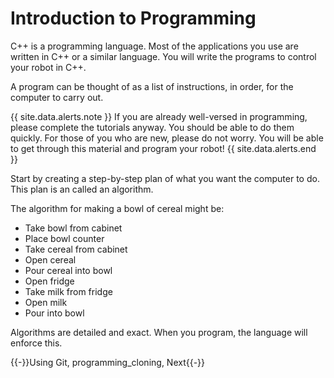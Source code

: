 # Introduction to Programming

C++ is a programming language. Most of the applications you use are written in C++ or a similar language. You will write the programs to control your robot in C++.

A program can be thought of as a list of instructions, in order, for the computer to carry out.

{{ site.data.alerts.note }}
If you are already well-versed in programming, please complete the tutorials anyway. You should be able to do them quickly. For those of you who are new, please do not worry. You will be able to get through this material and program your robot!
{{ site.data.alerts.end }}

Start by creating a step-by-step plan of what you want the computer to do. This plan is an called an algorithm.

The algorithm for making a bowl of cereal might be:

- Take bowl from cabinet
- Place bowl counter
- Take cereal from cabinet
- Open cereal
- Pour cereal into bowl
- Open fridge
- Take milk from fridge
- Open milk
- Pour into bowl

Algorithms are detailed and exact. When you program, the language will enforce this.

{{-}}Using Git, programming_cloning, Next{{-}}